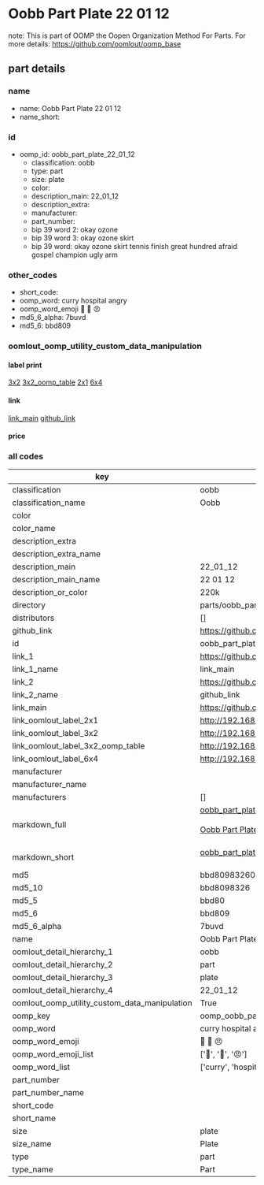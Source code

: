# Oobb Part Plate 22 01 12  

note: This is part of OOMP the Oopen Organization Method For Parts. For more details: https://github.com/oomlout/oomp_base

##  part details





### name
* name: Oobb Part Plate 22 01 12
* name_short: 
### id
* oomp_id: oobb_part_plate_22_01_12
  * classification: oobb
  * type: part
  * size: plate
  * color: 
  * description_main: 22_01_12
  * description_extra: 
  * manufacturer: 
  * part_number: 
  * bip 39 word 2: okay ozone
  * bip 39 word 3: okay ozone skirt
  * bip 39 word: okay ozone skirt tennis finish great hundred afraid gospel champion ugly arm

### other_codes
* short_code: 
* oomp_word: curry hospital angry
* oomp_word_emoji :curry: :hospital: :angry:
* md5_6_alpha: 7buvd
* md5_6: bbd809






### oomlout_oomp_utility_custom_data_manipulation
#### label print
[3x2](http://192.168.1.245:1112/?label=oomp%207buvd)
[3x2_oomp_table](http://192.168.1.107:1112/?label=oomp%207buvd)
[2x1](http://192.168.1.242:1112/?label=oomp%207buvd)
[6x4](http://192.168.1.55:1112/?label=oomp%207buvd)    

#### link

[link_main](https://github.com/oomlout/oomlout_oomp_current_version_messy/tree/main/parts/oobb_part_plate_22_01_12) [github_link](https://github.com/oomlout/oomlout_oomp_part_src/tree/main/parts/oobb_part_plate_22_01_12)                             

#### price







### all codes 
| key | value |  
| --- | --- |  
| classification | oobb |  
| classification_name | Oobb |  
| color |  |  
| color_name |  |  
| description_extra |  |  
| description_extra_name |  |  
| description_main | 22_01_12 |  
| description_main_name | 22 01 12 |  
| description_or_color | 220k |  
| directory | parts/oobb_part_plate_22_01_12 |  
| distributors | [] |  
| github_link | https://github.com/oomlout/oomlout_oomp_part_src/tree/main/parts/oobb_part_plate_22_01_12 |  
| id | oobb_part_plate_22_01_12 |  
| link_1 | https://github.com/oomlout/oomlout_oomp_current_version_messy/tree/main/parts/oobb_part_plate_22_01_12 |  
| link_1_name | link_main |  
| link_2 | https://github.com/oomlout/oomlout_oomp_part_src/tree/main/parts/oobb_part_plate_22_01_12 |  
| link_2_name | github_link |  
| link_main | https://github.com/oomlout/oomlout_oomp_current_version_messy/tree/main/parts/oobb_part_plate_22_01_12 |  
| link_oomlout_label_2x1 | http://192.168.1.242:1112/?label=oomp%207buvd |  
| link_oomlout_label_3x2 | http://192.168.1.245:1112/?label=oomp%207buvd |  
| link_oomlout_label_3x2_oomp_table | http://192.168.1.107:1112/?label=oomp%207buvd |  
| link_oomlout_label_6x4 | http://192.168.1.55:1112/?label=oomp%207buvd |  
| manufacturer |  |  
| manufacturer_name |  |  
| manufacturers | [] |  
| markdown_full | [oobb_part_plate_22_01_12](https://github.com/oomlout/oomlout_oomp_current_version_messy/tree/main/parts/oobb_part_plate_22_01_12)<br>[](https://github.com/oomlout/oomlout_oomp_current_version_messy/tree/main/parts/oobb_part_plate_22_01_12)<br>[Oobb Part Plate 22 01 12](https://github.com/oomlout/oomlout_oomp_current_version_messy/tree/main/parts/oobb_part_plate_22_01_12)<br><br> |  
| markdown_short | [oobb_part_plate_22_01_12](https://github.com/oomlout/oomlout_oomp_current_version_messy/tree/main/parts/oobb_part_plate_22_01_12)<br><br> |  
| md5 | bbd8098326048de598ab8df39567a4cf |  
| md5_10 | bbd8098326 |  
| md5_5 | bbd80 |  
| md5_6 | bbd809 |  
| md5_6_alpha | 7buvd |  
| name | Oobb Part Plate 22 01 12 |  
| oomlout_detail_hierarchy_1 | oobb |  
| oomlout_detail_hierarchy_2 | part |  
| oomlout_detail_hierarchy_3 | plate |  
| oomlout_detail_hierarchy_4 | 22_01_12 |  
| oomlout_oomp_utility_custom_data_manipulation | True |  
| oomp_key | oomp_oobb_part_plate_22_01_12 |  
| oomp_word | curry hospital angry |  
| oomp_word_emoji | :curry: :hospital: :angry: |  
| oomp_word_emoji_list | [':curry:', ':hospital:', ':angry:'] |  
| oomp_word_list | ['curry', 'hospital', 'angry'] |  
| part_number |  |  
| part_number_name |  |  
| short_code |  |  
| short_name |  |  
| size | plate |  
| size_name | Plate |  
| type | part |  
| type_name | Part |  
